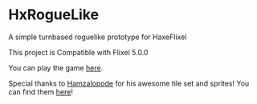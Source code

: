 # HxRogueLike
A simple turnbased roguelike prototype for HaxeFlixel


This project is Compatible with Flixel 5.0.0


You can play the game [here](https://harpwood.itch.io/hxroguelike-a-roguelike-prototype-for-haxeflixel).

Special thanks to [Hamzalopode](https://hamzalopode.itch.io/) for his awesome tile set and sprites! You can find them [here](https://hamzalopode.itch.io/dungeon-crawler-tileset)!

